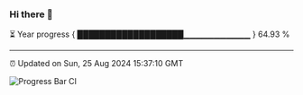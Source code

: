 ### Hi there 👋

⏳ Year progress { ███████████████████▁▁▁▁▁▁▁▁▁▁▁ } 64.93 %

---

⏰ Updated on Sun, 25 Aug 2024 15:37:10 GMT

![Progress Bar CI](https://github.com/IshwaranRudhara/GIT-ACTION/workflows/Progress%20Bar%20CI/badge.svg)

